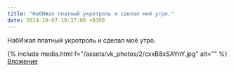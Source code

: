 ```yaml
---
title: "НабИжал платный укротроль и сделал моё утро."
date: 2014-10-07 10:37:00 +0300
---
```


НабИжал платный укротроль и сделал моё утро.


{% include media.html f="/assets/vk_photos/2/cxxB8xSAYnY.jpg" alt="" %}
[Вложение](https://vk.com/photo41076938_342202776)
